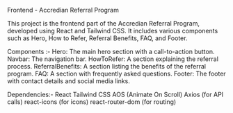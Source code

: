 Frontend - Accredian Referral Program

This project is the frontend part of the Accredian Referral Program, developed using React and Tailwind CSS. It includes various components such as Hero, How to Refer, Referral Benefits, FAQ, and Footer.

Components :-
Hero: The main hero section with a call-to-action button.	
Navbar: The navigation bar.
HowToRefer: A section explaining the referral process.
ReferralBenefits: A section listing the benefits of the referral program.
FAQ: A section with frequently asked questions.
Footer: The footer with contact details and social media links.

Dependencies:-
React
Tailwind CSS
AOS (Animate On Scroll)
Axios (for API calls)
react-icons (for icons)
react-router-dom (for routing)
